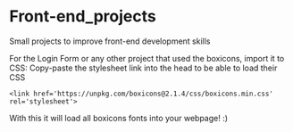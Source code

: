 # Front-end_projects
Small projects to improve front-end development skills

For the Login Form or any other project that used the boxicons, import it to CSS:
Copy-paste the stylesheet link into the head to be able to load their CSS
```
<link href='https://unpkg.com/boxicons@2.1.4/css/boxicons.min.css' rel='stylesheet'>
```
With this it will load all boxicons fonts into your webpage! :)